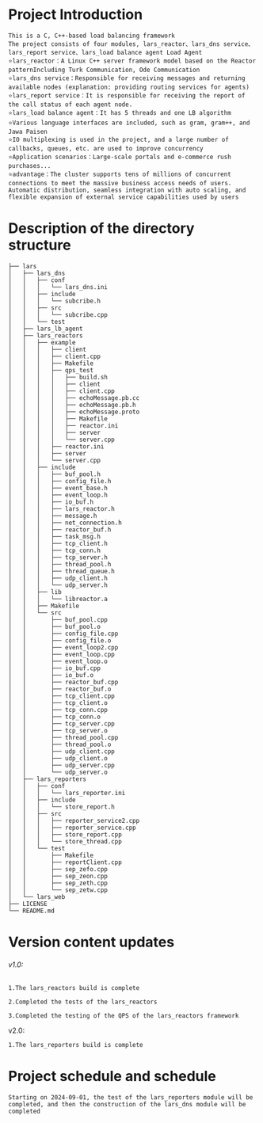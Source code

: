 # Project Introduction
    This is a C, C++-based load balancing framework
    The project consists of four modules, lars_reactor、lars_dns service、lars_report service、lars_load balance agent Load Agent
    ⭐lars_reactor：A Linux C++ server framework model based on the Reactor patternIncluding Turk Communication, Ode Communication
    ⭐lars_dns service：Responsible for receiving messages and returning available nodes (explanation: providing routing services for agents)
    ⭐lars_report service：It is responsible for receiving the report of the call status of each agent node.
    ⭐lars_load balance agent：It has 5 threads and one LB algorithm
    ⭐Various language interfaces are included, such as gram, gram++, and Jawa Paisen
    ⭐IO multiplexing is used in the project, and a large number of callbacks, queues, etc. are used to improve concurrency
    ⭐Application scenarios：Large-scale portals and e-commerce rush purchases...
    ⭐advantage：The cluster supports tens of millions of concurrent connections to meet the massive business access needs of users. Automatic distribution, seamless integration with auto scaling, and flexible expansion of external service capabilities used by users




# Description of the directory structure
    ├── lars
    │   ├── lars_dns
    │   │   ├── conf
    │   │   │   └── lars_dns.ini
    │   │   ├── include
    │   │   │   └── subcribe.h
    │   │   ├── src
    │   │   │   └── subcribe.cpp
    │   │   └── test
    │   ├── lars_lb_agent
    │   ├── lars_reactors
    │   │   ├── example
    │   │   │   ├── client
    │   │   │   ├── client.cpp
    │   │   │   ├── Makefile
    │   │   │   ├── qps_test
    │   │   │   │   ├── build.sh
    │   │   │   │   ├── client
    │   │   │   │   ├── client.cpp
    │   │   │   │   ├── echoMessage.pb.cc
    │   │   │   │   ├── echoMessage.pb.h
    │   │   │   │   ├── echoMessage.proto
    │   │   │   │   ├── Makefile
    │   │   │   │   ├── reactor.ini
    │   │   │   │   ├── server
    │   │   │   │   └── server.cpp
    │   │   │   ├── reactor.ini
    │   │   │   ├── server
    │   │   │   └── server.cpp
    │   │   ├── include
    │   │   │   ├── buf_pool.h
    │   │   │   ├── config_file.h
    │   │   │   ├── event_base.h
    │   │   │   ├── event_loop.h
    │   │   │   ├── io_buf.h
    │   │   │   ├── lars_reactor.h
    │   │   │   ├── message.h
    │   │   │   ├── net_connection.h
    │   │   │   ├── reactor_buf.h
    │   │   │   ├── task_msg.h
    │   │   │   ├── tcp_client.h
    │   │   │   ├── tcp_conn.h
    │   │   │   ├── tcp_server.h
    │   │   │   ├── thread_pool.h
    │   │   │   ├── thread_queue.h
    │   │   │   ├── udp_client.h
    │   │   │   └── udp_server.h
    │   │   ├── lib
    │   │   │   └── libreactor.a
    │   │   ├── Makefile
    │   │   └── src
    │   │       ├── buf_pool.cpp
    │   │       ├── buf_pool.o
    │   │       ├── config_file.cpp
    │   │       ├── config_file.o
    │   │       ├── event_loop2.cpp
    │   │       ├── event_loop.cpp
    │   │       ├── event_loop.o
    │   │       ├── io_buf.cpp
    │   │       ├── io_buf.o
    │   │       ├── reactor_buf.cpp
    │   │       ├── reactor_buf.o
    │   │       ├── tcp_client.cpp
    │   │       ├── tcp_client.o
    │   │       ├── tcp_conn.cpp
    │   │       ├── tcp_conn.o
    │   │       ├── tcp_server.cpp
    │   │       ├── tcp_server.o
    │   │       ├── thread_pool.cpp
    │   │       ├── thread_pool.o
    │   │       ├── udp_client.cpp
    │   │       ├── udp_client.o
    │   │       ├── udp_server.cpp
    │   │       └── udp_server.o
    │   ├── lars_reporters
    │   │   ├── conf
    │   │   │   └── lars_reporter.ini
    │   │   ├── include
    │   │   │   └── store_report.h
    │   │   ├── src
    │   │   │   ├── reporter_service2.cpp
    │   │   │   ├── reporter_service.cpp
    │   │   │   ├── store_report.cpp
    │   │   │   └── store_thread.cpp
    │   │   └── test
    │   │       ├── Makefile
    │   │       ├── reportClient.cpp
    │   │       ├── sep_zefo.cpp
    │   │       ├── sep_zeon.cpp
    │   │       ├── sep_zeth.cpp
    │   │       └── sep_zetw.cpp
    │   └── lars_web
    ├── LICENSE
    └── README.md



 

# Version content updates
###### v1.0: 
    1.The lars_reactors build is complete
    
    2.Completed the tests of the lars_reactors
    
    3.Completed the testing of the QPS of the lars_reactors framework

 v2.0: 

    1.The lars_reporters build is complete
    

# Project schedule and schedule



    Starting on 2024-09-01, the test of the lars_reporters module will be completed, and then the construction of the lars_dns module will be completed
    
    
    

 
